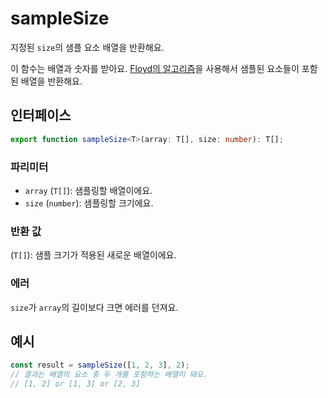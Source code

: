 # sampleSize

지정된 `size`의 샘플 요소 배열을 반환해요.

이 함수는 배열과 숫자를 받아요. [Floyd의 알고리즘](https://www.nowherenearithaca.com/2013/05/robert-floyds-tiny-and-beautiful.html)을 사용해서 샘플된 요소들이 포함된 배열을 반환해요.

## 인터페이스

```typescript
export function sampleSize<T>(array: T[], size: number): T[];
```

### 파리미터

- `array` (`T[]`): 샘플링할 배열이에요.
- `size` (`number`): 샘플링할 크기에요.

### 반환 값

(`T[]`): 샘플 크기가 적용된 새로운 배열이에요.

### 에러

`size`가 `array`의 길이보다 크면 에러를 던져요.

## 예시

```typescript
const result = sampleSize([1, 2, 3], 2);
// 결과는 배열의 요소 중 두 개를 포함하는 배열이 돼요.
// [1, 2] or [1, 3] or [2, 3]
```
